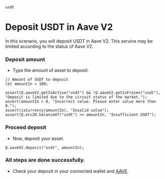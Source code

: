 ```meta-Currency
usdt
```

# Deposit USDT in Aave V2

In this scenario, you will deposit USDT in Aave V2. This service may be limited according to the status of Aave V2.

### Deposit amount

- Type the amount of asset to deposit.

```input USDT
// Amount of USDT to deposit
let amountIn = 100;
```

```input-Verify
assert(Q.aaveV2.getIsActive("usdt") && !Q.aaveV2.getIsFrozen("usdt"), "Deposit is limited due to the circuit status of the market.");
assert(amountIn > 0, "Incorrect value. Please enter value more than 0.");
assert(isCurrency(amountIn), "Invalid value");
assert(Q.erc20.balanceOf("usdt") >= amountIn, "Insufficient USDT");
```

### Proceed deposit

- Now, deposit your asset.

```taster
Q.aaveV2.deposit("usdt", amountIn);
```

### All steps are done successfully.

- Check your deposit in your connected wallet and [AAVE](https://app.aave.com/#/dashboard).
